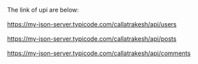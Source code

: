 The link of upi are below:<br/><br/>
https://my-json-server.typicode.com/callatrakesh/api/users<br/><br/>
https://my-json-server.typicode.com/callatrakesh/api/posts<br/><br/>
https://my-json-server.typicode.com/callatrakesh/api/comments
